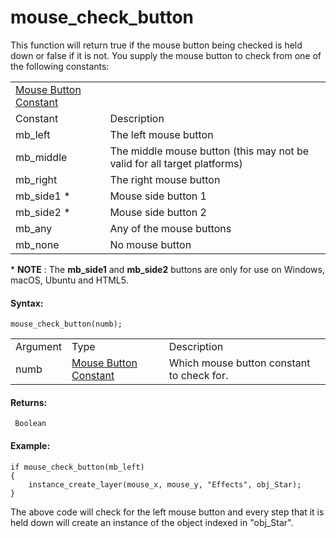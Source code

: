 # mouse_check_button

This function will return true if the mouse button being checked is held
down or false if it is not. You supply the mouse button to check from
one of the following constants:

|                                                                                                                          |                                                                          |
|--------------------------------------------------------------------------------------------------------------------------|--------------------------------------------------------------------------|
|  [Mouse Button Constant](../../../../../GameMaker_Language/GML_Reference/Game_Input/Mouse_Input/mouse_check_button)  |                                                                          |
| Constant                                                                                                                 | Description                                                              |
| mb_left                                                                                                                  | The left mouse button                                                    |
| mb_middle                                                                                                                | The middle mouse button (this may not be valid for all target platforms) |
| mb_right                                                                                                                 | The right mouse button                                                   |
| mb_side1 \*                                                                                                              | Mouse side button 1                                                      |
| mb_side2 \*                                                                                                              | Mouse side button 2                                                      |
| mb_any                                                                                                                   | Any of the mouse buttons                                                 |
| mb_none                                                                                                                  | No mouse button                                                          |

\* **NOTE** : The **mb_side1** and **mb_side2** buttons are only for use
on Windows, macOS, Ubuntu and HTML5.

#### Syntax:

``` gml
mouse_check_button(numb);
```

|          |                                                                                                                          |                                           |
|----------|--------------------------------------------------------------------------------------------------------------------------|-------------------------------------------|
| Argument | Type                                                                                                                     | Description                               |
| numb     |  [Mouse Button Constant](../../../../../GameMaker_Language/GML_Reference/Game_Input/Mouse_Input/mouse_check_button)  | Which mouse button constant to check for. |

#### Returns:

``` gml
 Boolean
```

#### Example:

``` gml
if mouse_check_button(mb_left)
{
    instance_create_layer(mouse_x, mouse_y, "Effects", obj_Star);
}
```

The above code will check for the left mouse button and every step that
it is held down will create an instance of the object indexed in
"obj_Star".
